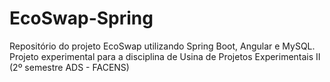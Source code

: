 # EcoSwap-Spring
Repositório do projeto EcoSwap utilizando Spring Boot, Angular e MySQL. Projeto experimental para a disciplina de Usina de Projetos Experimentais II (2º semestre ADS - FACENS)
